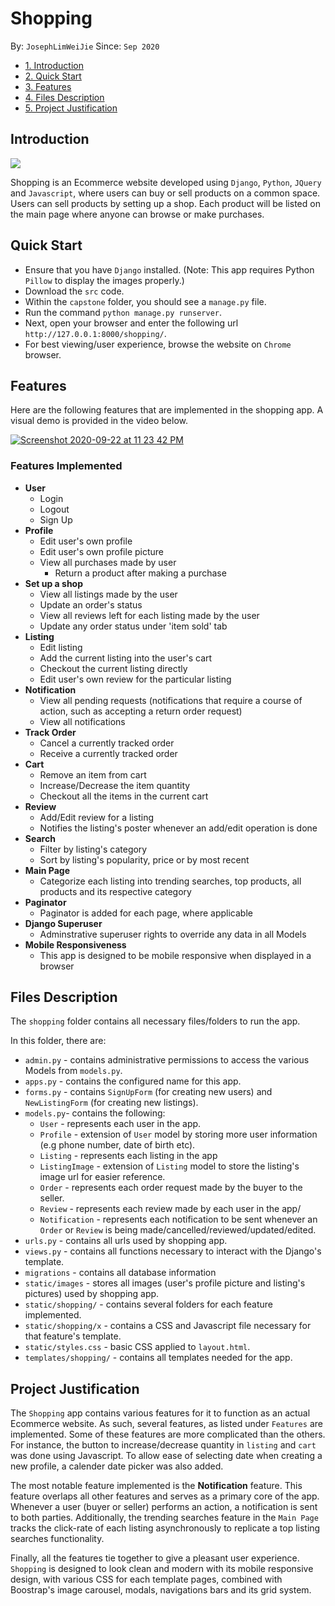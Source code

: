 # Shopping
By: `JosephLimWeiJie` Since: `Sep 2020`

* [1. Introduction](#introduction)
* [2. Quick Start](#quickstart)
* [3. Features](#features)
* [4. Files Description](#filesdescription)
* [5. Project Justification](#justification)

<a name="introduction"></a>
## Introduction
<img align="center" src="https://user-images.githubusercontent.com/59989652/93908297-0823a500-fd31-11ea-860b-ad5a373d3304.png">

Shopping is an Ecommerce website developed using `Django`, `Python`, `JQuery` and `Javascript`, where users can buy or sell products on a common space. Users can sell products by setting up a shop. Each product will be listed on the main page where anyone can browse or make purchases.

<a name="quickstart"></a>
## Quick Start
+ Ensure that you have `Django` installed. (Note: This app requires Python `Pillow` to display the images properly.)
+ Download the `src` code.
+ Within the `capstone` folder, you should see a `manage.py` file.
+ Run the command `python manage.py runserver`.
+ Next, open your browser and enter the following url `http://127.0.0.1:8000/shopping/`.
+ For best viewing/user experience, browse the website on `Chrome` browser.

<a name="features"></a>
## Features
Here are the following features that are implemented in the shopping app. A visual demo is provided in the video below.

[![Screenshot 2020-09-22 at 11 23 42 PM](https://user-images.githubusercontent.com/59989652/93902942-b415c200-fd2a-11ea-9383-2d3f8e5fd56e.png)](https://www.youtube.com/watch?v=36ygc_wrATI&ab_channel=JosephLim)

### Features Implemented
 + **User**
    + Login
    + Logout
    + Sign Up
+ **Profile**
    + Edit user's own profile
    + Edit user's own profile picture
    + View all purchases made by user
        + Return a product after making a purchase
+ **Set up a shop**
    + View all listings made by the user
    + Update an order's status
    + View all reviews left for each listing made by the user
    + Update any order status under 'item sold' tab
+ **Listing**
    + Edit listing
    + Add the current listing into the user's cart
    + Checkout the current listing directly
    + Edit user's own review for the particular listing
+ **Notification**
    + View all pending requests (notifications that require a course of action, such as accepting a return order request)
    + View all notifications
+ **Track Order**
    + Cancel a currently tracked order
    + Receive a currently tracked order
+ **Cart**
    + Remove an item from cart
    + Increase/Decrease the item quantity
    + Checkout all the items in the current cart
+ **Review**
    + Add/Edit review for a listing
    + Notifies the listing's poster whenever an add/edit operation is done
+ **Search**
    + Filter by listing's category
    + Sort by listing's popularity, price or by most recent
+ **Main Page**
    +  Categorize each listing into trending searches, top products, all products and its respective category
+ **Paginator**
    + Paginator is added for each page, where applicable
+ **Django Superuser**
    + Adminstrative superuser rights to override any data in all Models
+ **Mobile Responsiveness**
    + This app is designed to be mobile responsive when displayed in a browser

<a name="filesdescription"></a>
## Files Description
The `shopping` folder contains all necessary files/folders to run the app.

In this folder, there are:
+ `admin.py` - contains administrative permissions to access the various Models from `models.py`.
+ `apps.py` - contains the configured name for this app.
+ `forms.py` - contains `SignUpForm` (for creating new users) and `NewListingForm` (for creating new listings).
+ `models.py`- contains the following:
    + `User` - represents each user in the app.
    + `Profile` - extension of `User` model by storing more user information (e.g phone number, date of birth etc).
    + `Listing` - represents each listing in the app
    + `ListingImage` - extension of `Listing` model to store the listing's image url for easier reference.
    + `Order` - represents each order request made by the buyer to the seller.
    + `Review` - represents each review made by each user in the app/
    + `Notification` - represents each notification to be sent whenever an `Order` or `Review` is being made/cancelled/reviewed/updated/edited.
+ `urls.py` - contains all urls used by shopping app.
+ `views.py` - contains all functions necessary to interact with the Django's template.
+ `migrations` - contains all database information
+ `static/images` - stores all images (user's profile picture and listing's pictures) used by shopping app.
+ `static/shopping/` - contains several folders for each feature implemented.
+ `static/shopping/x` - contains a CSS and Javascript file necessary for that feature's template.
+ `static/styles.css` - basic CSS applied to `layout.html`.
+ `templates/shopping/` - contains all templates needed for the app.

<a name="justification"></a>
## Project Justification
The `Shopping` app contains various features for it to function as an actual Ecommerce website. As such, several features, as listed under `Features`
are implemented. Some of these features are more complicated than the others. For instance, the button to increase/decrease quantity in `listing` and `cart`
was done using Javascript. To allow ease of selecting date when creating a new profile, a calender date picker was also added.

The most notable feature implemented is the **Notification** feature. This feature overlaps all other features and serves as a primary core of the app. Whenever a user (buyer or seller) performs an action, a notification is sent to both parties. Additionally, the trending searches feature in the `Main Page` tracks the click-rate of each listing asynchronously to replicate a top listing searches functionality.

Finally, all the features tie together to give a pleasant user experience. `Shopping` is designed to look clean and modern with its mobile responsive design, with various CSS for each template pages, combined with Boostrap's image carousel, modals, navigations bars and its grid system.
